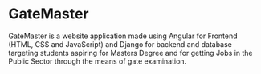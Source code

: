 # GateMaster
GateMaster is a website application made using Angular for Frontend (HTML, CSS and JavaScript) and Django for backend and database targeting students aspiring for Masters Degree and for getting Jobs in the Public Sector through the means of gate examination.
